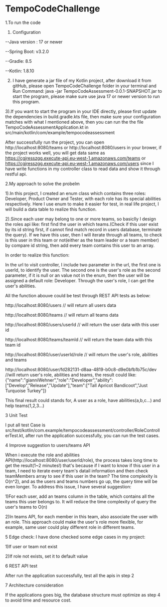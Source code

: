 # TempoCodeChallenge
1.To run the code

1) Configuration

  --Java version : 17 or newer
  
  --Spring Boot: v3.2.0 
  
  --Gradle: 8.5
  
  --Kotlin: 1.8.10

2) I have generate a jar file of my Kotlin project, after download it from gitHub, please open TempoCodeChallenge folder in your terminal and Run Command: java -jar TempoCodeAssessment-0.0.1-SNAPSHOT.jar to start the program, please make sure use java 17 or newer version to run this program.

3).If you want to start the program in your IDE directly, please first update the dependencies in build.gradle.kts file, then make sure your configuration matches with what I mentioned above, then you can run the the file TempoCodeAssessmentApplication.kt in src/main/kotlin/com/example/tempocodeassessment

After successfully run the project, you can open http://localhost:8080/teams or http://localhost:8080/users in your brower, if the project works well, you will get data same as https://cgjresszgg.execute-api.eu-west-1.amazonaws.com/teams or https://cgjresszgg.execute-api.eu-west-1.amazonaws.com/users  since I have write functions in my controller class to read data and show it through restful api.

2.My approach to solve the probelm

1).In this project, I created an enum class which contains three roles: Developer, Product Owner and Tester, with each role has its special abilities respectively. Here I use enum to make it easier for test, in real life project, I will build a data table to realize this function.

2).Since each user may belong to one or more teams, so basiclly I design the roles api like: first find the user in which teams.(Check if this user exist by its id string first, if cannot find match record in users database, terminate the query). If we have this user, then I will iterate through all teams, to check is this user in this team or not(either as the team leader or a team member) by compare id string, then add every team contains this user to an array.

In order to realize this function:

In the url to visit controller, I include two parameter in the url, the first one is userId, to identify the user. The second one is the user's role as the second parameter, if it is null or an value not in the enum, then the user will be assigned a default role: Developer. Through the user's role, I can get the user's abilities. 

All the function abouve could be test through REST API tests as below: 

http://localhost:8080/users  // will return all users data

http://localhost:8080/teams  // will return all teams data

http://localhost:8080/users/userId  // will return the user data with this user id

http://localhost:8080/teams/teamId  // will return the team data with this team id

http://localhost:8080/user/userId/role  // will return the user's role, abilities and teams

http://localhost:8080/user/fd282131-d8aa-4819-b0c8-d9e0bfb1b75c/dev  //will return user's role, abilities and teams, the result could like: {"name":"gianniWehner","role":"Developer","ability":["Develop","Release","Update"],"team":["Tall Apricot Bandicoot","Just Turquoise Turkey"]}

This final result could stands for, A user as a role, have abilities(a,b,c...) and help teams(1,2,3...)

3 Unit Test 

I put all test Case is src/test/kotlin/com.example/tempocodeassessment/controller/RoleControllerTest.kt, after run the application successfully, you can run the test cases.

4 Improve suggestion to users/teams API

When i execute the role and abilities API(http://localhost:8080/user/userId/role), the process takes long time to get the result(1~2 minutes!) that's because if I want to know if this user in a team, I need to iterate every team's datail information and then check teamMembers array to see if this user in the team? The time complexity is O(n^2), and as the users and teams numbers go up, the query time will be even longer. To address this issue, I have several suggestion:

1)For each user, add an teams column in the table, which contains all the teams this user belongs to. It will reduce the time complexity of query the user's teams to O(n)

2)In teams API, for each member in this team, also associate the user with an role. This approach could make the user's role more flexible, for example, same user could play different role in different teams.


5 Edge check: I have done checked some edge cases in my project:

1)If user or team not exist

2)If role not exists, set it to default value

6 REST API test

After run the application successfully, test all the apis in step 2

7 Architecture consideration

If the applications goes big, the database structure must optimize as step 4 to avoid time and resource cost.
